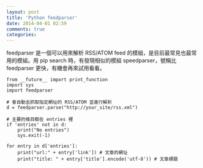 ```yaml
---
layout: post
title: 'Python feedparser'
date: 2014-04-01 02:59
comments: true
categories: 
---
```

feedparser 是一個可以用來解析 RSS/ATOM feed 的模組，是目前最常見也最常用的模組。用 pip search 時，有發現相似的模組 speedparser，號稱比 feedparser 更快，有機會再來試用看看。

```
from __future__ import print_function
import sys
import feedparser

# 會自動去抓取指定網址的 RSS/ATOM 並進行解析
d = feedparser.parse("http://your_site/rss.xml")

# 主要的條目都在 entries 裡
if 'entries' not in d:
    print("No entries")
    sys.exit(-1)

for entry in d['entries']:
    print("url:" + entry['link']) # 文章的網址
    print("title: " + entry['title'].encode('utf-8')) # 文章標題
```
